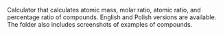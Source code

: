 Calculator that calculates atomic mass, molar ratio, atomic ratio, and percentage ratio of compounds.
English and Polish versions are available.
The folder also includes screenshots of examples of compounds.
